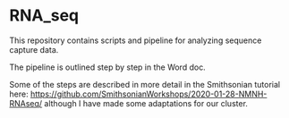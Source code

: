 # RNA_seq
This repository contains scripts and pipeline for analyzing sequence capture data.

The pipeline is outlined step by step in the Word doc.

Some of the steps are described in more detail in the Smithsonian tutorial here: https://github.com/SmithsonianWorkshops/2020-01-28-NMNH-RNAseq/ although I have made some adaptations for our cluster.
